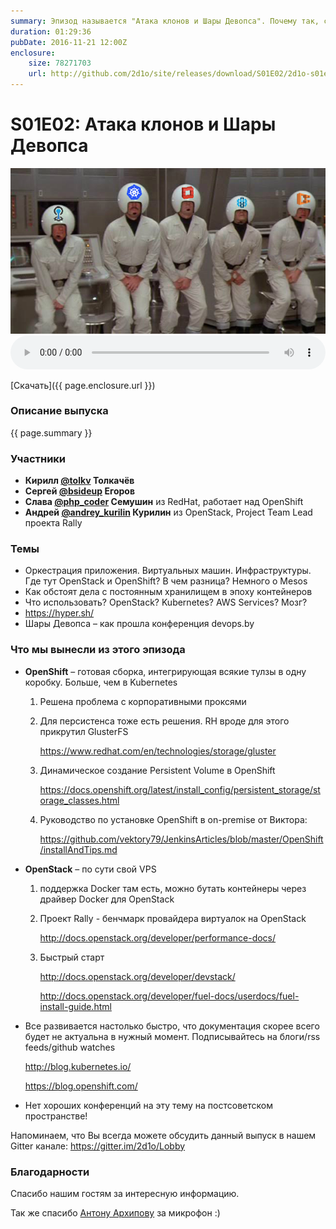 ```yaml
---
summary: Эпизод называется "Атака клонов и Шары Девопса". Почему так, спросите Вы? Потому что ~~надо знать классику~~ за последнее время развелось огромное множество разных, похожих друг на друга систем оркестрации, и сегодня мы поговорим именно про них. А шары... ну... услышите :D
duration: 01:29:36
pubDate: 2016-11-21 12:00Z
enclosure:
    size: 78271703
    url: http://github.com/2d1o/site/releases/download/S01E02/2d1o-s01e02.mp3
---
```

# S01E02: Атака клонов и Шары Девопса

<center>
<img src="s01e02/balls.jpg"></img>
</center>

<audio style="width: 100%" preload='auto' controls>
    <source src="{{ page.enclosure.url }}" />
</audio>

[Скачать]({{ page.enclosure.url }})

### Описание выпуска
{{ page.summary }}

### Участники
* **Кирилл [@tolkv](https://twitter.com/tolkv) Толкачёв**
* **Сергей [@bsideup](https://twitter.com/bsideup) Егоров**
* **Слава [@php_coder](https://twitter.com/php_coder) Семушин** из RedHat, работает над OpenShift
* **Андрей [@andrey_kurilin](https://twitter.com/andrey_kurilin) Курилин** из OpenStack, Project Team Lead проекта Rally

### Темы
* Оркестрация приложения. Виртуальных машин. Инфраструктуры. Где тут OpenStack и OpenShift? В чем разница? Немного о Mesos
* Как обстоят дела с постоянным хранилищем в эпоху контейнеров
* Что использовать? OpenStack? Kubernetes? AWS Services? Мозг?
* https://hyper.sh/
* Шары Девопса – как прошла конференция devops.by

### Что мы вынесли из этого эпизода
* **OpenShift** – готовая сборка, интегрирующая всякие тулзы в одну коробку. Больше, чем в Kubernetes
    1. Решена проблема с корпоративными проксями
    1. Для персистенса тоже есть решения. RH вроде для этого прикрутил GlusterFS 

        https://www.redhat.com/en/technologies/storage/gluster
    1. Динамическое создание Persistent Volume в OpenShift 

        https://docs.openshift.org/latest/install_config/persistent_storage/storage_classes.html
    1. Руководство по установке OpenShift в on-premise от Виктора:

        https://github.com/vektory79/JenkinsArticles/blob/master/OpenShift/installAndTips.md
* **OpenStack** – по сути свой VPS
    1. поддержка Docker там есть, можно бутать контейнеры через драйвер Docker для OpenStack
    1. Проект Rally - бенчмарк провайдера виртуалок на OpenStack

        http://docs.openstack.org/developer/performance-docs/
    1. Быстрый старт

        http://docs.openstack.org/developer/devstack/

        http://docs.openstack.org/developer/fuel-docs/userdocs/fuel-install-guide.html
* Все развивается настолько быстро, что документация скорее всего будет не актуальна в нужный момент. Подписывайтесь на блоги/rss feeds/github watches
    
    http://blog.kubernetes.io/
   
    https://blog.openshift.com/

* Нет хороших конференций на эту тему на постсоветском пространстве!


Напоминаем, что Вы всегда можете обсудить данный выпуск в нашем Gitter канале: https://gitter.im/2d1o/Lobby

### Благодарности
Спасибо нашим гостям за интересную информацию. 

Так же спасибо  [Антону Архипову](https://twitter.com/antonarhipov) за микрофон :)